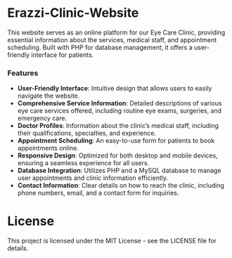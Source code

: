 # Erazzi-Clinic-Website

This website serves as an online platform for our Eye Care Clinic, providing essential information about the services, medical staff, and appointment scheduling. Built with PHP for database management, it offers a user-friendly interface for patients.


### Features

- **User-Friendly Interface**: Intuitive design that allows users to easily navigate the website.
- **Comprehensive Service Information**: Detailed descriptions of various eye care services offered, including routine eye exams, surgeries, and emergency care.
- **Doctor Profiles**: Information about the clinic’s medical staff, including their qualifications, specialties, and experience.
- **Appointment Scheduling**: An easy-to-use form for patients to book appointments online.
- **Responsive Design**: Optimized for both desktop and mobile devices, ensuring a seamless experience for all users.
- **Database Integration**: Utilizes PHP and a MySQL database to manage user appointments and clinic information efficiently.
- **Contact Information**: Clear details on how to reach the clinic, including phone numbers, email, and a contact form for inquiries.

# License
This project is licensed under the MIT License - see the LICENSE file for details.


